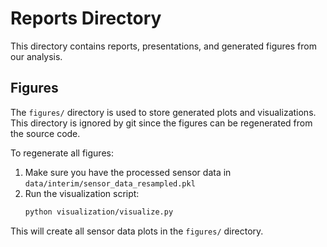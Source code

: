 # Reports Directory

This directory contains reports, presentations, and generated figures from our analysis.

## Figures

The `figures/` directory is used to store generated plots and visualizations. This directory is ignored by git since the figures can be regenerated from the source code.

To regenerate all figures:

1. Make sure you have the processed sensor data in `data/interim/sensor_data_resampled.pkl`
2. Run the visualization script:
   ```bash
   python visualization/visualize.py
   ```

This will create all sensor data plots in the `figures/` directory.
